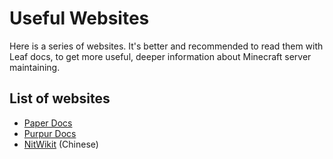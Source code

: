 # Useful Websites

Here is a series of websites. It's better and recommended to read them with Leaf docs, to get more useful, deeper information about Minecraft server maintaining.

## List of websites
- [Paper Docs](https://docs.papermc.io/paper)
- [Purpur Docs](https://purpurmc.org/docs/purpur/)
- [NitWikit](https://nitwikit.yizhan.wiki/) (Chinese)
